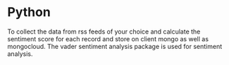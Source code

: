 # Python
To collect the data from rss feeds of your choice and 
calculate the sentiment score for each record and store on client mongo as well as mongocloud.
The vader sentiment analysis package is used for sentiment analysis.
